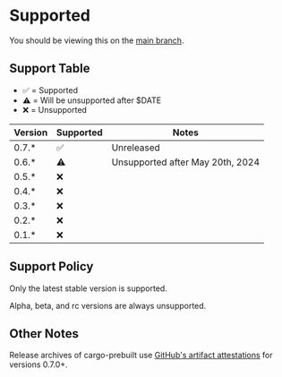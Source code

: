 # Supported

You should be viewing this on the
[main branch](https://github.com/cargo-prebuilt/cargo-prebuilt/blob/main/docs/SUPPORTED.md).

## Support Table

- ✅ = Supported
- ⚠️ = Will be unsupported after $DATE
- ❌ = Unsupported

| Version | Supported | Notes                            |
|---------|-----------|----------------------------------|
| 0.7.*   | ✅         | Unreleased                       |
| 0.6.*   | ⚠️        | Unsupported after May 20th, 2024 |
| 0.5.*   | ❌         |                                  |
| 0.4.*   | ❌         |                                  |
| 0.3.*   | ❌         |                                  |
| 0.2.*   | ❌         |                                  |
| 0.1.*   | ❌         |                                  |

## Support Policy

Only the latest stable version is supported.

Alpha, beta, and rc versions are always unsupported.

## Other Notes

Release archives of cargo-prebuilt use
[GitHub's artifact attestations](DOWNLOAD.md#github-attestation)
for versions 0.7.0+.

